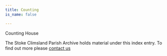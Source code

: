 ```yaml
---
title: Counting
is_name: false

---
```


Counting House


The Stoke Climsland Parish Archive holds material under this index entry. To find out more please [contact us](/contact/)
